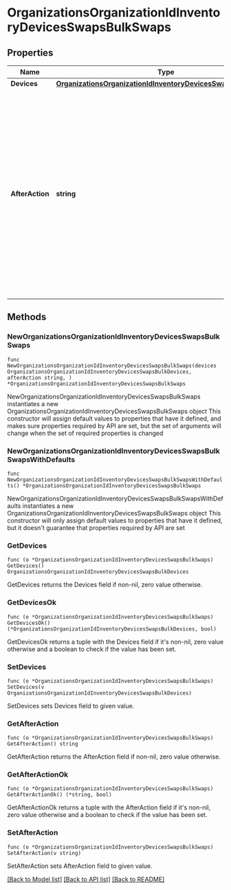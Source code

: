 # OrganizationsOrganizationIdInventoryDevicesSwapsBulkSwaps

## Properties

Name | Type | Description | Notes
------------ | ------------- | ------------- | -------------
**Devices** | [**OrganizationsOrganizationIdInventoryDevicesSwapsBulkDevices**](OrganizationsOrganizationIdInventoryDevicesSwapsBulkDevices.md) |  | 
**AfterAction** | **string** | What action to perform on devices.old after the device cloning is complete. &#39;remove from network&#39; will return the device to inventory, while &#39;release from organization inventory&#39; will free up the license attached to the device. | 

## Methods

### NewOrganizationsOrganizationIdInventoryDevicesSwapsBulkSwaps

`func NewOrganizationsOrganizationIdInventoryDevicesSwapsBulkSwaps(devices OrganizationsOrganizationIdInventoryDevicesSwapsBulkDevices, afterAction string, ) *OrganizationsOrganizationIdInventoryDevicesSwapsBulkSwaps`

NewOrganizationsOrganizationIdInventoryDevicesSwapsBulkSwaps instantiates a new OrganizationsOrganizationIdInventoryDevicesSwapsBulkSwaps object
This constructor will assign default values to properties that have it defined,
and makes sure properties required by API are set, but the set of arguments
will change when the set of required properties is changed

### NewOrganizationsOrganizationIdInventoryDevicesSwapsBulkSwapsWithDefaults

`func NewOrganizationsOrganizationIdInventoryDevicesSwapsBulkSwapsWithDefaults() *OrganizationsOrganizationIdInventoryDevicesSwapsBulkSwaps`

NewOrganizationsOrganizationIdInventoryDevicesSwapsBulkSwapsWithDefaults instantiates a new OrganizationsOrganizationIdInventoryDevicesSwapsBulkSwaps object
This constructor will only assign default values to properties that have it defined,
but it doesn't guarantee that properties required by API are set

### GetDevices

`func (o *OrganizationsOrganizationIdInventoryDevicesSwapsBulkSwaps) GetDevices() OrganizationsOrganizationIdInventoryDevicesSwapsBulkDevices`

GetDevices returns the Devices field if non-nil, zero value otherwise.

### GetDevicesOk

`func (o *OrganizationsOrganizationIdInventoryDevicesSwapsBulkSwaps) GetDevicesOk() (*OrganizationsOrganizationIdInventoryDevicesSwapsBulkDevices, bool)`

GetDevicesOk returns a tuple with the Devices field if it's non-nil, zero value otherwise
and a boolean to check if the value has been set.

### SetDevices

`func (o *OrganizationsOrganizationIdInventoryDevicesSwapsBulkSwaps) SetDevices(v OrganizationsOrganizationIdInventoryDevicesSwapsBulkDevices)`

SetDevices sets Devices field to given value.


### GetAfterAction

`func (o *OrganizationsOrganizationIdInventoryDevicesSwapsBulkSwaps) GetAfterAction() string`

GetAfterAction returns the AfterAction field if non-nil, zero value otherwise.

### GetAfterActionOk

`func (o *OrganizationsOrganizationIdInventoryDevicesSwapsBulkSwaps) GetAfterActionOk() (*string, bool)`

GetAfterActionOk returns a tuple with the AfterAction field if it's non-nil, zero value otherwise
and a boolean to check if the value has been set.

### SetAfterAction

`func (o *OrganizationsOrganizationIdInventoryDevicesSwapsBulkSwaps) SetAfterAction(v string)`

SetAfterAction sets AfterAction field to given value.



[[Back to Model list]](../README.md#documentation-for-models) [[Back to API list]](../README.md#documentation-for-api-endpoints) [[Back to README]](../README.md)


